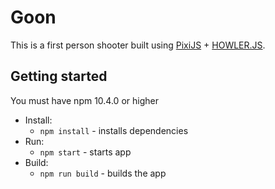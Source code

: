 # Goon

This is a first person shooter built using [PixiJS](http://www.pixijs.com/) + [HOWLER.JS](https://howlerjs.com/).

## Getting started

You must have npm 10.4.0 or higher

- Install:
  - `npm install` - installs dependencies
- Run:
  - `npm start` - starts app
- Build:
  - `npm run build` - builds the app
